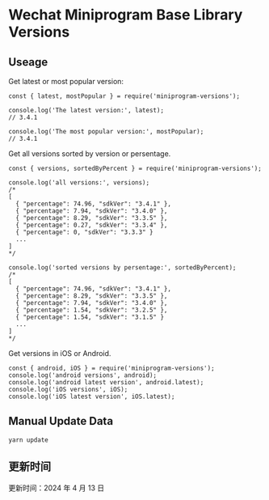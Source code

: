 
# Wechat Miniprogram Base Library Versions

## Useage

Get latest or most popular version:

```;
const { latest, mostPopular } = require('miniprogram-versions');

console.log('The latest version:', latest);
// 3.4.1

console.log('The most popular version:', mostPopular);
// 3.4.1

```

Get all versions sorted by version or persentage.

```
const { versions, sortedByPercent } = require('miniprogram-versions');

console.log('all versions:', versions);
/*
[
  { "percentage": 74.96, "sdkVer": "3.4.1" },
  { "percentage": 7.94, "sdkVer": "3.4.0" },
  { "percentage": 8.29, "sdkVer": "3.3.5" },
  { "percentage": 0.27, "sdkVer": "3.3.4" },
  { "percentage": 0, "sdkVer": "3.3.3" }
  ...
]
*/

console.log('sorted versions by persentage:', sortedByPercent);
/*
[
  { "percentage": 74.96, "sdkVer": "3.4.1" },
  { "percentage": 8.29, "sdkVer": "3.3.5" },
  { "percentage": 7.94, "sdkVer": "3.4.0" },
  { "percentage": 1.54, "sdkVer": "3.2.5" },
  { "percentage": 1.54, "sdkVer": "3.1.5" }
  ...
]
*/
```

Get versions in iOS or Android.

```
const { android, iOS } = require('miniprogram-versions');
console.log('android versions', android);
console.log('android latest version', android.latest);
console.log('iOS versions', iOS);
console.log('iOS latest version', iOS.latest);
```

## Manual Update Data

```
yarn update
```

## 更新时间

更新时间：2024 年 4 月 13 日
